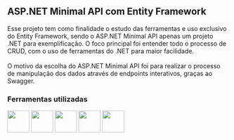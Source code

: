 ## ASP.NET Minimal API com Entity Framework

Esse projeto tem como finalidade o estudo das ferramentas e uso exclusivo do Entity Framework, sendo o ASP.NET Minimal API apenas um projeto .NET para exemplificação.
O foco principal foi entender todo o processo de CRUD, com o uso de ferramentas do .NET para maior facilidade.<br><br>
O motivo da escolha do ASP.NET Minimal API foi para realizar o processo de manipulação dos dados através de endpoints interativos, graças ao Swagger.

### Ferramentas utilizadas
<div>
  <img height="50em" src="https://cdn.jsdelivr.net/gh/devicons/devicon@latest/icons/visualstudio/visualstudio-original.svg" />
  <img height="50em" src="https://cdn.jsdelivr.net/gh/devicons/devicon@latest/icons/dotnetcore/dotnetcore-original.svg" />
  <img height="50em" src="https://cdn.jsdelivr.net/gh/devicons/devicon@latest/icons/entityframeworkcore/entityframeworkcore-original.svg" />
  <img height="50em" src="https://cdn.jsdelivr.net/gh/devicons/devicon@latest/icons/sqlite/sqlite-original-wordmark.svg" />
  <img height="50em" src="https://cdn.jsdelivr.net/gh/devicons/devicon@latest/icons/swagger/swagger-original-wordmark.svg" />
</div>
